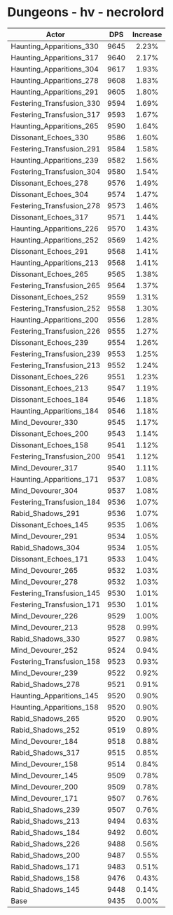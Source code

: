 # Dungeons - hv - necrolord
| Actor | DPS | Increase |
|---|:---:|:---:|
|Haunting_Apparitions_330|9645|2.23%|
|Haunting_Apparitions_317|9640|2.17%|
|Haunting_Apparitions_304|9617|1.93%|
|Haunting_Apparitions_278|9608|1.83%|
|Haunting_Apparitions_291|9605|1.80%|
|Festering_Transfusion_330|9594|1.69%|
|Festering_Transfusion_317|9593|1.67%|
|Haunting_Apparitions_265|9590|1.64%|
|Dissonant_Echoes_330|9586|1.60%|
|Festering_Transfusion_291|9584|1.58%|
|Haunting_Apparitions_239|9582|1.56%|
|Festering_Transfusion_304|9580|1.54%|
|Dissonant_Echoes_278|9576|1.49%|
|Dissonant_Echoes_304|9574|1.47%|
|Festering_Transfusion_278|9573|1.46%|
|Dissonant_Echoes_317|9571|1.44%|
|Haunting_Apparitions_226|9570|1.43%|
|Haunting_Apparitions_252|9569|1.42%|
|Dissonant_Echoes_291|9568|1.41%|
|Haunting_Apparitions_213|9568|1.41%|
|Dissonant_Echoes_265|9565|1.38%|
|Festering_Transfusion_265|9564|1.37%|
|Dissonant_Echoes_252|9559|1.31%|
|Festering_Transfusion_252|9558|1.30%|
|Haunting_Apparitions_200|9556|1.28%|
|Festering_Transfusion_226|9555|1.27%|
|Dissonant_Echoes_239|9554|1.26%|
|Festering_Transfusion_239|9553|1.25%|
|Festering_Transfusion_213|9552|1.24%|
|Dissonant_Echoes_226|9551|1.23%|
|Dissonant_Echoes_213|9547|1.19%|
|Dissonant_Echoes_184|9546|1.18%|
|Haunting_Apparitions_184|9546|1.18%|
|Mind_Devourer_330|9545|1.17%|
|Dissonant_Echoes_200|9543|1.14%|
|Dissonant_Echoes_158|9541|1.12%|
|Festering_Transfusion_200|9541|1.12%|
|Mind_Devourer_317|9540|1.11%|
|Haunting_Apparitions_171|9537|1.08%|
|Mind_Devourer_304|9537|1.08%|
|Festering_Transfusion_184|9536|1.07%|
|Rabid_Shadows_291|9536|1.07%|
|Dissonant_Echoes_145|9535|1.06%|
|Mind_Devourer_291|9534|1.05%|
|Rabid_Shadows_304|9534|1.05%|
|Dissonant_Echoes_171|9533|1.04%|
|Mind_Devourer_265|9532|1.03%|
|Mind_Devourer_278|9532|1.03%|
|Festering_Transfusion_145|9530|1.01%|
|Festering_Transfusion_171|9530|1.01%|
|Mind_Devourer_226|9529|1.00%|
|Mind_Devourer_213|9528|0.99%|
|Rabid_Shadows_330|9527|0.98%|
|Mind_Devourer_252|9524|0.94%|
|Festering_Transfusion_158|9523|0.93%|
|Mind_Devourer_239|9522|0.92%|
|Rabid_Shadows_278|9521|0.91%|
|Haunting_Apparitions_145|9520|0.90%|
|Haunting_Apparitions_158|9520|0.90%|
|Rabid_Shadows_265|9520|0.90%|
|Rabid_Shadows_252|9519|0.89%|
|Mind_Devourer_184|9518|0.88%|
|Rabid_Shadows_317|9515|0.85%|
|Mind_Devourer_158|9514|0.84%|
|Mind_Devourer_145|9509|0.78%|
|Mind_Devourer_200|9509|0.78%|
|Mind_Devourer_171|9507|0.76%|
|Rabid_Shadows_239|9507|0.76%|
|Rabid_Shadows_213|9494|0.63%|
|Rabid_Shadows_184|9492|0.60%|
|Rabid_Shadows_226|9488|0.56%|
|Rabid_Shadows_200|9487|0.55%|
|Rabid_Shadows_171|9483|0.51%|
|Rabid_Shadows_158|9476|0.43%|
|Rabid_Shadows_145|9448|0.14%|
|Base|9435|0.00%|
